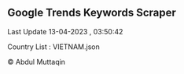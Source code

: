 

## Google Trends Keywords Scraper 
 
Last Update 13-04-2023 , 03:50:42

Country List :
VIETNAM.json



© Abdul Muttaqin 
